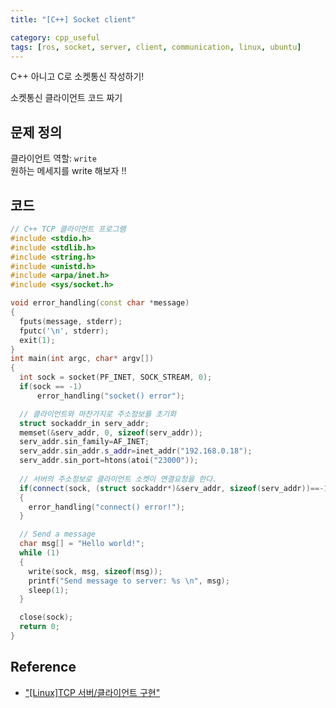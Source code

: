 ```yaml
---
title: "[C++] Socket client"

category: cpp_useful
tags: [ros, socket, server, client, communication, linux, ubuntu]
---
```


C++ 아니고 C로 소켓통신 작성하기! <br/>

소켓통신 클라이언트 코드 짜기 <br/>


## 문제 정의

클라이언트 역할: `write` <br/>
원하는 메세지를 write 해보자 !!

## 코드

~~~c++
// C++ TCP 클라이언트 프로그램
#include <stdio.h>
#include <stdlib.h>
#include <string.h>
#include <unistd.h>
#include <arpa/inet.h>
#include <sys/socket.h>

void error_handling(const char *message)
{
  fputs(message, stderr);
  fputc('\n', stderr);
  exit(1);
}
int main(int argc, char* argv[])
{
  int sock = socket(PF_INET, SOCK_STREAM, 0);
  if(sock == -1)
      error_handling("socket() error");

  // 클라이언트와 마찬가지로 주소정보를 초기화
  struct sockaddr_in serv_addr;
  memset(&serv_addr, 0, sizeof(serv_addr));
  serv_addr.sin_family=AF_INET;
  serv_addr.sin_addr.s_addr=inet_addr("192.168.0.18");
  serv_addr.sin_port=htons(atoi("23000"));
  
  // 서버의 주소정보로 클라이언트 소켓이 연결요청을 한다.
  if(connect(sock, (struct sockaddr*)&serv_addr, sizeof(serv_addr))==-1) 
  {
    error_handling("connect() error!");
  }

  // Send a message
  char msg[] = "Hello world!";
  while (1)
  {
    write(sock, msg, sizeof(msg));
    printf("Send message to server: %s \n", msg);
    sleep(1);
  }

  close(sock);
  return 0;
}
~~~

## Reference
* ["[Linux]TCP 서버/클라이언트 구현"](https://const-human.tistory.com/12)